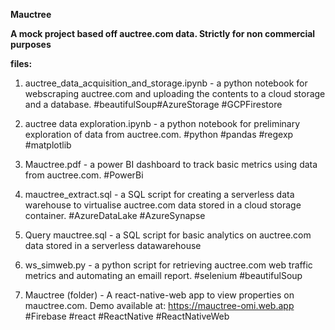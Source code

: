 **Mauctree**

**A mock project based off auctree.com data.
Strictly for non commercial purposes**

**files:**

1) auctree_data_acquisition_and_storage.ipynb - a python notebook for webscraping auctree.com and uploading the contents to a cloud storage and a database.  #beautifulSoup#AzureStorage #GCPFirestore  

2) auctree data exploration.ipynb - a python notebook for preliminary exploration of data from auctree.com. #python #pandas #regexp #matplotlib

3) Mauctree.pdf - a power BI dashboard to track basic metrics using data from auctree.com. #PowerBi

4) mauctree_extract.sql - a SQL script for creating a serverless data warehouse to virtualise auctree.com data stored in a cloud storage container. #AzureDataLake #AzureSynapse

5) Query mauctree.sql - a SQL script for basic analytics on auctree.com data stored in a serverless datawarehouse

6) ws_simweb.py - a python script for retrieving auctree.com web traffic metrics and automating an emaill report. #selenium #beautifulSoup

7) Mauctree (folder) - A react-native-web app to view properties on mauctree.com. Demo available at: https://mauctree-omi.web.app #Firebase #react #ReactNative #ReactNativeWeb

